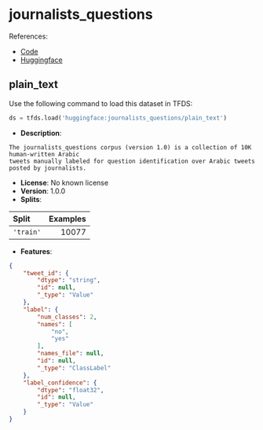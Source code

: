 # journalists_questions

References:

*   [Code](https://github.com/huggingface/datasets/blob/master/datasets/journalists_questions)
*   [Huggingface](https://huggingface.co/datasets/journalists_questions)


## plain_text


Use the following command to load this dataset in TFDS:

```python
ds = tfds.load('huggingface:journalists_questions/plain_text')
```

*   **Description**:

```
The journalists_questions corpus (version 1.0) is a collection of 10K human-written Arabic
tweets manually labeled for question identification over Arabic tweets posted by journalists.
```

*   **License**: No known license
*   **Version**: 1.0.0
*   **Splits**:

Split  | Examples
:----- | -------:
`'train'` | 10077

*   **Features**:

```json
{
    "tweet_id": {
        "dtype": "string",
        "id": null,
        "_type": "Value"
    },
    "label": {
        "num_classes": 2,
        "names": [
            "no",
            "yes"
        ],
        "names_file": null,
        "id": null,
        "_type": "ClassLabel"
    },
    "label_confidence": {
        "dtype": "float32",
        "id": null,
        "_type": "Value"
    }
}
```


